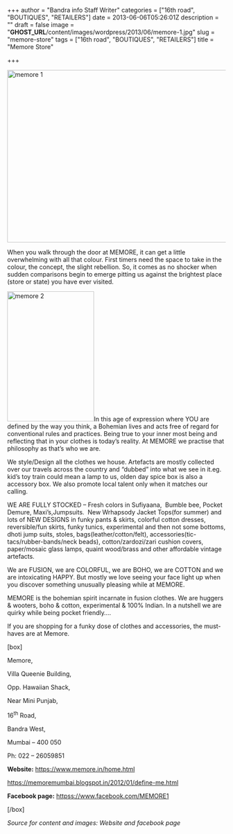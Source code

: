 +++
author = "Bandra info Staff Writer"
categories = ["16th road", "BOUTIQUES", "RETAILERS"]
date = 2013-06-06T05:26:01Z
description = ""
draft = false
image = "__GHOST_URL__/content/images/wordpress/2013/06/memore-1.jpg"
slug = "memore-store"
tags = ["16th road", "BOUTIQUES", "RETAILERS"]
title = "Memore Store"

+++


<p><a href="https://i2.wp.com/bandra.info/wp-content/uploads/2013/06/memore-1.jpg?ssl=1"><img loading="lazy" class="size-full wp-image-2861 aligncenter" alt="memore 1" src="https://i2.wp.com/bandra.info/wp-content/uploads/2013/06/memore-1.jpg?resize=602%2C398&#038;ssl=1" width="602" height="398" srcset="https://i2.wp.com/bandra.info/wp-content/uploads/2013/06/memore-1.jpg?w=602&amp;ssl=1 602w, https://i2.wp.com/bandra.info/wp-content/uploads/2013/06/memore-1.jpg?resize=300%2C198&amp;ssl=1 300w" sizes="(max-width: 602px) 100vw, 602px" data-recalc-dims="1" /></a></p>
<p>When you walk through the door at MEMORE, it can get a little overwhelming with all that colour. First timers need the space to take in the colour, the concept, the slight rebellion. So, it comes as no shocker when sudden comparisons begin to emerge pitting us against the brightest place (store or state) you have ever visited.</p>
<p><a href="https://i0.wp.com/bandra.info/wp-content/uploads/2013/06/memore-2.jpg?ssl=1"><img loading="lazy" class="size-medium wp-image-2860 alignright" alt="memore 2" src="https://i0.wp.com/bandra.info/wp-content/uploads/2013/06/memore-2.jpg?resize=200%2C300&#038;ssl=1" width="200" height="300" srcset="https://i0.wp.com/bandra.info/wp-content/uploads/2013/06/memore-2.jpg?resize=200%2C300&amp;ssl=1 200w, https://i0.wp.com/bandra.info/wp-content/uploads/2013/06/memore-2.jpg?w=602&amp;ssl=1 602w" sizes="(max-width: 200px) 100vw, 200px" data-recalc-dims="1" /></a>In this age of expression where YOU are defined by the way you think, a Bohemian lives and acts free of regard for conventional rules and practices. Being true to your inner most being and reflecting that in your clothes is today’s reality. At MEMORE we practise that philosophy as that’s who we are.</p>
<p>We style/Design all the clothes we house. Artefacts are mostly collected over our travels across the country and “dubbed” into what we see in it.eg. kid’s toy train could mean a lamp to us, olden day spice box is also a accessory box. We also promote local talent only when it matches our calling.</p>
<p>WE ARE FULLY STOCKED &#8211; Fresh colors in Sufiyaana,  Bumble bee, Pocket Demure, Maxi&#8217;s,Jumpsuits.  New Wrhapsody Jacket Tops(for summer) and lots of NEW DESIGNS in funky pants &amp; skirts, colorful cotton dresses, reversible/fun skirts, funky tunics, experimental and then not some bottoms, dhoti jump suits, stoles, bags(leather/cotton/felt), accessories(tic-tacs/rubber-bands/neck beads), cotton/zardozi/zari cushion covers, paper/mosaic glass lamps, quaint wood/brass and other affordable vintage artefacts.</p>
<p>We are FUSION, we are COLORFUL, we are BOHO, we are COTTON and we are intoxicating HAPPY. But mostly we love seeing your face light up when you discover something unusually pleasing while at MEMORE.</p>
<p>MEMORE is the bohemian spirit incarnate in fusion clothes. We are huggers &amp; wooters, boho &amp; cotton, experimental &amp; 100% Indian. In a nutshell we are quirky while being pocket friendly&#8230;.</p>
<p>If you are shopping for a funky dose of clothes and accessories, the must-haves are at Memore.</p>
<p>[box]</p>
<p>Memore,</p>
<p>Villa Queenie Building,</p>
<p>Opp. Hawaiian Shack,</p>
<p>Near Mini Punjab,</p>
<p>16<sup>th</sup> Road,</p>
<p>Bandra West,</p>
<p>Mumbai – 400 050</p>
<p>Ph: 022 &#8211; 26059851</p>
<p><strong>Website:</strong> <a href="https://www.memore.in/home.html">https://www.memore.in/home.html</a></p>
<p><a href="https://memoremumbai.blogspot.in/2012/01/define-me.html">https://memoremumbai.blogspot.in/2012/01/define-me.html</a></p>
<p><strong>Facebook page:</strong> <a href="httpss://www.facebook.com/MEMORE1">httpss://www.facebook.com/MEMORE1</a></p>
<p>[/box]</p>
<p><em>Source for content and images: Website and facebook page</em></p>



